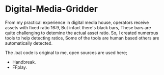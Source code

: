 # Digital-Media-Gridder

From my practical experience in digital media house, operators receive assets with fixed ratio 16:9, But infact there's black bars, These bars are quite challenging to detemine the actual asset ratio. So, 
I created numerous tools to help detecting ratios, Some of the tools are human based others are automatically detected. 

The .bat code is original to me, open sources are used here;
- Handbreak.
- FFplay.



